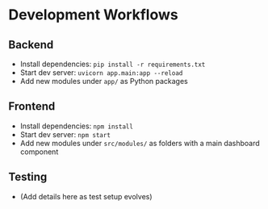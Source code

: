 # Development Workflows

## Backend
- Install dependencies: `pip install -r requirements.txt`
- Start dev server: `uvicorn app.main:app --reload`
- Add new modules under `app/` as Python packages

## Frontend
- Install dependencies: `npm install`
- Start dev server: `npm start`
- Add new modules under `src/modules/` as folders with a main dashboard component

## Testing
- (Add details here as test setup evolves)
